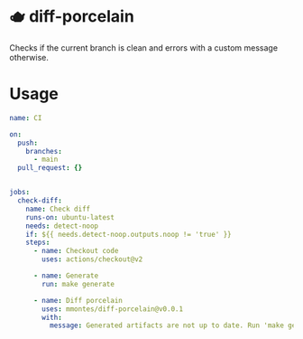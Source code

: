 # 🫖 diff-porcelain

Checks if the current branch is clean and errors with a custom message otherwise.

# Usage

```yaml
name: CI

on:
  push:
    branches:
      - main
  pull_request: {}


jobs:
  check-diff:
    name: Check diff
    runs-on: ubuntu-latest
    needs: detect-noop
    if: ${{ needs.detect-noop.outputs.noop != 'true' }}
    steps:
      - name: Checkout code
        uses: actions/checkout@v2

      - name: Generate
        run: make generate

      - name: Diff porcelain
        uses: mmontes/diff-porcelain@v0.0.1
        with:
          message: Generated artifacts are not up to date. Run 'make generate' and commit the changes.
```